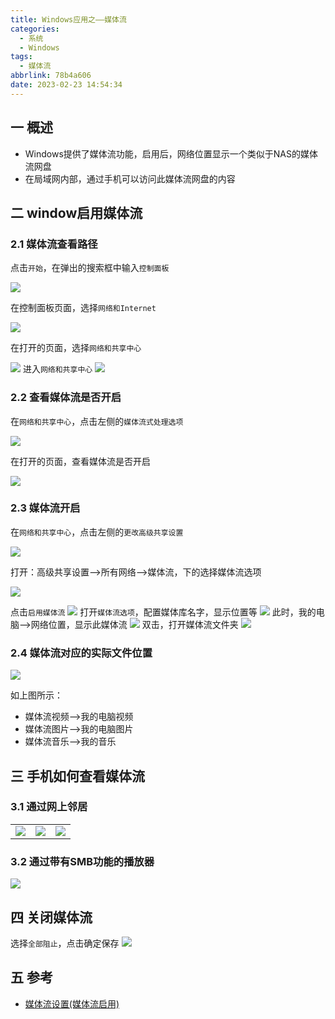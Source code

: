 ```yaml
---
title: Windows应用之——媒体流
categories:
  - 系统
  - Windows
tags:
  - 媒体流
abbrlink: 78b4a606
date: 2023-02-23 14:54:34
---
```

## 一 概述

* Windows提供了媒体流功能，启用后，网络位置显示一个类似于NAS的媒体流网盘
* 在局域网内部，通过手机可以访问此媒体流网盘的内容

<!--more-->

## 二  window启用媒体流

### 2.1 媒体流查看路径

点击`开始`，在弹出的搜索框中输入`控制面板`

![][1]

在控制面板页面，选择`网络和Internet`

![][2]

在打开的页面，选择`网络和共享中心`

![][3]
进入`网络和共享中心`
![][4]

### 2.2 查看媒体流是否开启

在`网络和共享中心`，点击左侧的`媒体流式处理选项`

![][5]

在打开的页面，查看媒体流是否开启

![][6]

### 2.3 媒体流开启

在`网络和共享中心`，点击左侧的`更改高级共享设置`

![][7]

打开：高级共享设置——>所有网络——>媒体流，下的选择媒体流选项

![][8]

点击`启用媒体流`
![][9]
打开`媒体流选项`，配置媒体库名字，显示位置等
![][10]
此时，我的电脑——>网络位置，显示此媒体流
![][11]
双击，打开媒体流文件夹
![][12]

### 2.4 媒体流对应的实际文件位置

![][13]

如上图所示：

* 媒体流视频——>我的电脑视频
* 媒体流图片——>我的电脑图片
* 媒体流音乐——>我的音乐

## 三 手机如何查看媒体流

### 3.1 通过网上邻居

|         |         |         |
| ------- | ------- | ------- |
| ![][14] | ![][15] | ![][16] |

### 3.2 通过带有SMB功能的播放器

![][17]

## 四 关闭媒体流
选择`全部阻止`，点击确定保存
![][18]

## 五 参考
* [媒体流设置(媒体流启用)](http://www.ekangw.net/a/diannaojiqiao/2022/1113/565594.html)


[1]:https://cdn.staticaly.com/gh/PGzxc/CDN/master/blog-windows/windows-stream-media-control-search.png
[2]:https://cdn.staticaly.com/gh/PGzxc/CDN/master/blog-windows/windows-steam-media-internet.png
[3]:https://cdn.staticaly.com/gh/PGzxc/CDN/master/blog-windows/windows-steam-media-internet-share.png
[4]:https://cdn.staticaly.com/gh/PGzxc/CDN/master/blog-windows/windows-steam-media-internet-share-center.png
[5]:https://cdn.staticaly.com/gh/PGzxc/CDN/master/blog-windows/windows-steam-media-deal-option.png
[6]:https://cdn.staticaly.com/gh/PGzxc/CDN/master/blog-windows/windows-steam-media-is-open.png
[7]:https://cdn.staticaly.com/gh/PGzxc/CDN/master/blog-windows/windows-steam-media-share-change.png
[8]:https://cdn.staticaly.com/gh/PGzxc/CDN/master/blog-windows/windows-steam-media-internet-all.png
[9]:https://cdn.staticaly.com/gh/PGzxc/CDN/master/blog-windows/windows-steam-media-open-media.png
[10]:https://cdn.staticaly.com/gh/PGzxc/CDN/master/blog-windows/windows-steam-media--open-set.png
[11]:https://cdn.staticaly.com/gh/PGzxc/CDN/master/blog-windows/windows-steam-media-internet-position-show.png
[12]:https://cdn.staticaly.com/gh/PGzxc/CDN/master/blog-windows/windows-steam-media--folder.png
[13]:https://cdn.staticaly.com/gh/PGzxc/CDN/master/blog-windows/windows-steam-media-nas-folder-relate.png
[14]:https://cdn.staticaly.com/gh/PGzxc/CDN/master/blog-windows/windows-steam-media-phone-1.png
[15]:https://cdn.staticaly.com/gh/PGzxc/CDN/master/blog-windows/windows-steam-media-phone-2.png
[16]:https://cdn.staticaly.com/gh/PGzxc/CDN/master/blog-windows/windows-steam-media-phone-3.png
[17]:https://cdn.staticaly.com/gh/PGzxc/CDN/master/blog-windows/windows-steam-media-phone-4.png
[18]:https://cdn.staticaly.com/gh/PGzxc/CDN/master/blog-windows/windows-steam-media-stop.png